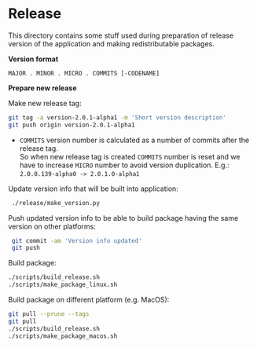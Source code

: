 # Release

This directory contains some stuff used during preparation of release version of the application and making redistributable packages.

**Version format**

```
MAJOR . MINOR . MICRO . COMMITS [-CODENAME]
```

**Prepare new release**

Make new release tag:

```bash
git tag -a version-2.0.1-alpha1 -m 'Short version description'
git push origin version-2.0.1-alpha1
```

* `COMMITS` version number is calculated as a number of commits after the release tag.  
So when new release tag is created `COMMITS` number is reset and we have to increase `MICRO` number to avoid version duplication. E.g.: `2.0.0.139-alpha0 -> 2.0.1.0-alpha1`

Update version info that will be built into application:
 
```bash
 ./release/make_version.py
```

Push updated version info to be able to build package having the same version on other platforms:

```bash
 git commit -am 'Version info updated'
 git push
```

Build package:

```bash
./scripts/build_release.sh
./scripts/make_package_linux.sh
```

Build package on different platform (e.g. MacOS):

```bash
git pull --prune --tags
git pull
./scripts/build_release.sh
./scripts/make_package_macos.sh
```
